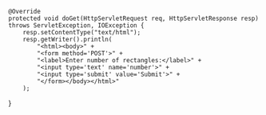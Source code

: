 
    @Override
    protected void doGet(HttpServletRequest req, HttpServletResponse resp) throws ServletException, IOException {
        resp.setContentType("text/html");
        resp.getWriter().println(
            "<html><body>" +
            "<form method='POST'>" +
            "<label>Enter number of rectangles:</label>" +
            "<input type='text' name='number'>" +
            "<input type='submit' value='Submit'>" +
            "</form></body></html>"
        );
}
